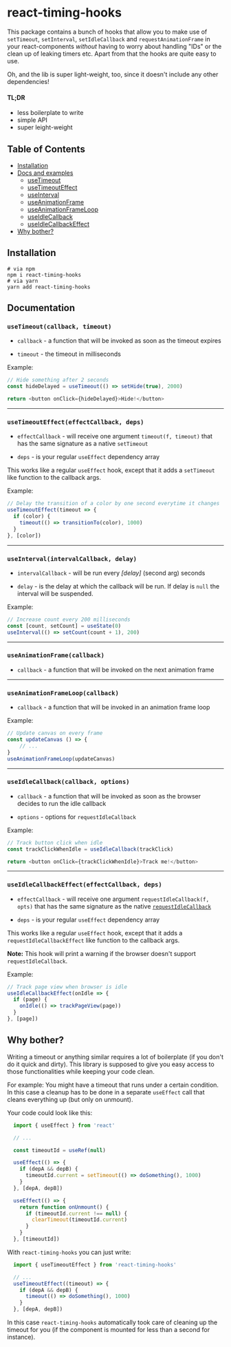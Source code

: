 # react-timing-hooks

This package contains a bunch of hooks that allow you to make use of `setTimeout`, 
`setInterval`, `setIdleCallback` and `requestAnimationFrame` in your react-components _without_
having to worry about handling "IDs" or the clean up of leaking timers etc. Apart from that
the hooks are quite easy to use. 

Oh, and the lib is super light-weight, too, since it doesn't include any other dependencies!

#### TL;DR

* less boilerplate to write
* simple API
* super leight-weight

## Table of Contents
* [Installation](#installation)
* [Docs and examples](#Documentation)
  * [useTimeout](#usetimeoutcallback-timeout)
  * [useTimeoutEffect](#usetimeouteffecteffectcallback-deps)
  * [useInterval](#useintervalintervalcallback-delay)
  * [useAnimationFrame](#useanimationframecallback)
  * [useAnimationFrameLoop](#useanimationframeloopcallback)
  * [useIdleCallback](#useidlecallbackcallback-options)
  * [useIdleCallbackEffect](#useidlecallbackeffecteffectcallback-deps)
* [Why bother?](#why-bother)

## Installation

```shell script
# via npm
npm i react-timing-hooks
# via yarn
yarn add react-timing-hooks
```

## Documentation

### `useTimeout(callback, timeout)`

* `callback` - a function that will be invoked as soon as the timeout expires

* `timeout` - the timeout in milliseconds

Example: 

```javascript
// Hide something after 2 seconds
const hideDelayed = useTimeout(() => setHide(true), 2000)

return <button onClick={hideDelayed}>Hide!</button>
```

------

### `useTimeoutEffect(effectCallback, deps)`

* `effectCallback` - will receive one argument `timeout(f, timeout)` that has the
same signature as a native `setTimeout`

* `deps` - is your regular `useEffect` dependency array

This works like a regular `useEffect` hook, except that it adds a `setTimeout` like function
to the callback args.

Example: 

```javascript
// Delay the transition of a color by one second everytime it changes
useTimeoutEffect(timeout => {
  if (color) {
    timeout(() => transitionTo(color), 1000)
  }
}, [color])
```

------

### `useInterval(intervalCallback, delay)`

* `intervalCallback` - will be run every _[delay]_ (second arg) seconds

* `delay` - is the delay at which the callback will be run. If delay is `null` the interval will be suspended.

Example: 

```javascript
// Increase count every 200 milliseconds
const [count, setCount] = useState(0)
useInterval(() => setCount(count + 1), 200)
```

------

### `useAnimationFrame(callback)`

* `callback` - a function that will be invoked on the next animation frame

------

### `useAnimationFrameLoop(callback)`

* `callback` - a function that will be invoked in an animation frame loop

Example: 

```javascript
// Update canvas on every frame
const updateCanvas () => { 
    // ... 
}
useAnimationFrameLoop(updateCanvas)
```

------

### `useIdleCallback(callback, options)`

* `callback` - a function that will be invoked as soon as the browser decides to run the idle callback

* `options` - options for `requestIdleCallback`

Example: 

```javascript
// Track button click when idle
const trackClickWhenIdle = useIdleCallback(trackClick)

return <button onClick={trackClickWhenIdle}>Track me!</button>
```

------

### `useIdleCallbackEffect(effectCallback, deps)`

* `effectCallback` - will receive one argument `requestIdleCallback(f, opts)` that has the
same signature as the native [`requestIdleCallback`](https://developer.mozilla.org/en-US/docs/Web/API/Window/requestIdleCallback)

* `deps` - is your regular `useEffect` dependency array

This works like a regular `useEffect` hook, except that it adds a `requestIdleCallbackEffect` like function
to the callback args.

**Note:** This hook will print a warning if the browser doesn't support `requestIdleCallback`.

Example: 

```javascript
// Track page view when browser is idle
useIdleCallbackEffect(onIdle => {
  if (page) {
    onIdle(() => trackPageView(page))
  }
}, [page])
```


## Why bother?

Writing a timeout or anything similar requires a lot of boilerplate (if you don't do it quick and dirty).
This library is supposed to give you easy access to those functionalities while keeping your code clean.

For example: You might have a timeout that runs under a certain condition. In this case a cleanup
has to be done in a separate `useEffect` call that cleans everything up (but only on unmount).

Your code could look like this:

```javascript
  import { useEffect } from 'react'

  // ... 

  const timeoutId = useRef(null)

  useEffect(() => {
    if (depA && depB) {
      timeoutId.current = setTimeout(() => doSomething(), 1000)
    }
  }, [depA, depB])

  useEffect(() => {
    return function onUnmount() {
      if (timeoutId.current !== null) {
        clearTimeout(timeoutId.current)
      }
    }
  }, [timeoutId])
```

With `react-timing-hooks` you can just write:

```javascript
  import { useTimeoutEffect } from 'react-timing-hooks'

  // ... 
  useTimeoutEffect((timeout) => {
    if (depA && depB) {
      timeout(() => doSomething(), 1000)
    }
  }, [depA, depB])
```

In this case `react-timing-hooks` automatically took care of cleaning up the timeout for you (if the component is mounted for less than a second for instance).
